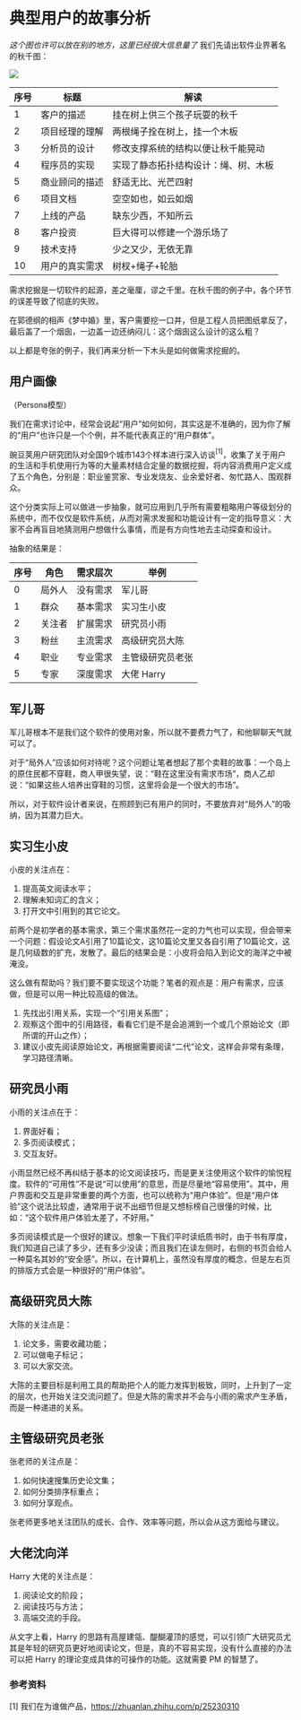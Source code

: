# 典型用户的故事分析

*这个图也许可以放在别的地方，这里已经很大信息量了*
我们先请出软件业界著名的秋千图：

<image src="Images/swing.png">

|序号|标题|解读|
|--|--|--|
|1|客户的描述|挂在树上供三个孩子玩耍的秋千|
|2|项目经理的理解|两根绳子拴在树上，挂一个木板|
|3|分析员的设计|修改支撑系统的结构以便让秋千能晃动|
|4|程序员的实现|实现了静态拓扑结构设计：绳、树、木板|
|5|商业顾问的描述|舒适无比、光芒四射|
|6|项目文档|空空如也，如云如烟|
|7|上线的产品|缺东少西，不知所云|
|8|客户投资|巨大得可以修建一个游乐场了|
|9|技术支持|少之又少，无依无靠|
|10|用户的真实需求|树杈+绳子+轮胎|

需求挖掘是一切软件的起源，差之毫厘，谬之千里。在秋千图的例子中，各个环节的误差导致了彻底的失败。

在郭德纲的相声《梦中婚》里，客户需要挖一口井，但是工程人员把图纸拿反了，最后盖了一个烟囱，一边盖一边还纳闷儿：这个烟囱这么设计的这么粗？

以上都是夸张的例子，我们再来分析一下木头是如何做需求挖掘的。

## 用户画像

（Persona模型）

我们在需求讨论中，经常会说起“用户”如何如何，其实这是不准确的，因为你了解的“用户”也许只是一个个例，并不能代表真正的“用户群体”。

豌豆荚用户研究团队对全国9个城市143个样本进行深入访谈$^{[1]}$，收集了关于用户的生活和手机使用行为等的大量素材结合定量的数据挖掘，将内容消费用户定义成了五个角色，分别是：职业鉴赏家、专业发烧友、业余爱好者、匆忙路人、围观群众。

这个分类实际上可以做进一步抽象，就可应用到几乎所有需要粗略用户等级划分的系统中，而不仅仅是软件系统，从而对需求发掘和功能设计有一定的指导意义：大家不会再盲目地猜测用户想做什么事情，而是有方向性地去主动探查和设计。

抽象的结果是：

|序号|角色|需求层次|举例|
|--|--|--|--|
|0|局外人|没有需求|军儿哥|
|1|群众|基本需求|实习生小皮|
|2|关注者|扩展需求|研究员小雨|
|3|粉丝|主流需求|高级研究员大陈|
|4|职业|专业需求|主管级研究员老张|
|5|专家|深度需求|大佬 Harry|

## 军儿哥

军儿哥根本不是我们这个软件的使用对象，所以就不要费力气了，和他聊聊天气就可以了。

对于“局外人”应该如何对待呢？这个问题让笔者想起了那个卖鞋的故事：一个岛上的原住民都不穿鞋，商人甲很失望，说：“鞋在这里没有需求市场”，商人乙却说：“如果这些人培养出穿鞋的习惯，这里将会是一个很大的市场”。

所以，对于软件设计者来说，在照顾到已有用户的同时，不要放弃对“局外人”的吸纳，因为其潜力巨大。

## 实习生小皮

小皮的关注点在：

1. 提高英文阅读水平；
2. 理解未知词汇的含义；
3. 打开文中引用到的其它论文。

前两个是初学者的基本需求，第三个需求虽然花一定的力气也可以实现，但会带来一个问题：假设论文A引用了10篇论文，这10篇论文里又各自引用了10篇论文，这是几何级数的扩充，发散了。最后的结果会是：小皮将会陷入到论文的海洋之中被淹没。

这么做有帮助吗？我们要不要实现这个功能？笔者的观点是：用户有需求，应该做，但是可以用一种比较高级的做法。

1. 先找出引用关系，实现一个“引用关系图”；
2. 观察这个图中的引用路径，看看它们是不是会追溯到一个或几个原始论文（即所谓的开山之作）；
3. 建议小皮先阅读原始论文，再根据需要阅读“二代”论文，这样会非常有条理，学习路径清晰。

## 研究员小雨

小雨的关注点在于：

1. 界面好看；
2. 多页阅读模式；
3. 交互友好。

小雨显然已经不再纠结于基本的论文阅读技巧，而是更关注使用这个软件的愉悦程度。软件的“可用性”不是说“可以使用”的意思，而是尽量地“容易使用”。其中，用户界面和交互是非常重要的两个方面，也可以统称为“用户体验”。但是“用户体验”这个说法比较虚，通常用于说不出细节但是又想标榜自己很懂的时候，比如：“这个软件用户体验太差了，不好用。”

多页阅读模式是一个很好的建议。想象一下我们平时读纸质书时，由于书有厚度，我们知道自己读了多少，还有多少没读；而且我们在读左侧时，右侧的书页会给人一种莫名其妙的“安全感”。所以，在计算机上，虽然没有厚度的概念，但是左右页的排版方式会是一种很好的“用户体验”。

## 高级研究员大陈

大陈的关注点是：

1. 论文多，需要收藏功能；
2. 可以做电子标记；
3. 可以大家交流。

大陈的主要目标是利用工具的帮助把个人的能力发挥到极致，同时，上升到了一定的层次，也开始关注交流问题了。但是大陈的需求并不会与小雨的需求产生矛盾，而是一种递进的关系。

## 主管级研究员老张

张老师的关注点是：

1. 如何快速搜集历史论文集；
2. 如何分类排序标重点；
3. 如何分享观点。

张老师更多地关注团队的成长、合作、效率等问题，所以会从这方面给与建议。

## 大佬沈向洋

Harry 大佬的关注点是：

1. 阅读论文的阶段；
2. 阅读技巧与方法；
3. 高端交流的手段。

从文字上看，Harry 的思路有高屋建瓴、醍醐灌顶的感觉，可以引领广大研究员尤其是年轻的研究员更好地阅读论文，但是，真的不容易实现，没有什么直接的办法可以把 Harry 的理论变成具体的可操作的功能。这就需要 PM 的智慧了。


### 参考资料

[1] 我们在为谁做产品，https://zhuanlan.zhihu.com/p/25230310

